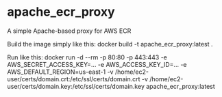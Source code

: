 # apache_ecr_proxy
A simple Apache-based proxy for AWS ECR

Build the image simply like this:
docker build -t apache_ecr_proxy:latest .

Run like this:
docker run -d --rm -p 80:80 -p 443:443 -e AWS_SECRET_ACCESS_KEY=... -e AWS_ACCESS_KEY_ID=... -e AWS_DEFAULT_REGION=us-east-1 -v /home/ec2-user/certs/domain.crt:/etc/ssl/certs/domain.crt -v /home/ec2-user/certs/domain.key:/etc/ssl/certs/domain.key apache_ecr_proxy:latest
